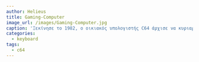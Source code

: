 ```yaml
---
author: Helieus
title: Gaming-Computer
image_url: /images/Gaming-Computer.jpg
caption: 'Ξεκίνησε το 1982, ο οικιακός υπολογιστής C64 άρχισε να κυριαρχεί στη σκηνή του σπιτιού σε όλη τη δεκαετία του '80. Εκατομμύρια μονάδες πωλήθηκαν σε ολόκληρο τον κόσμο και έχουν ιδιαίτερη θέση στις καρδιές των πρώην ιδιοκτητών τους.'
categories:
  - keyboard
tags:
  - c64
---
```

